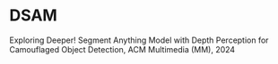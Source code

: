 # DSAM
Exploring Deeper! Segment Anything Model with Depth Perception for Camouflaged Object Detection, ACM Multimedia (MM), 2024
